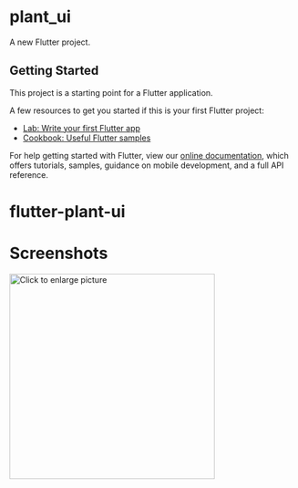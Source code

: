 # plant_ui

A new Flutter project.

## Getting Started

This project is a starting point for a Flutter application.

A few resources to get you started if this is your first Flutter project:

- [Lab: Write your first Flutter app](https://flutter.dev/docs/get-started/codelab)
- [Cookbook: Useful Flutter samples](https://flutter.dev/docs/cookbook)

For help getting started with Flutter, view our
[online documentation](https://flutter.dev/docs), which offers tutorials,
samples, guidance on mobile development, and a full API reference.
# flutter-plant-ui

# Screenshots


<a href="https://drive.google.com/uc?export=view&id=1Am5uAV_eaiGMce6Qo2ePPQCmeoJA7ws0"><img src="https://drive.google.com/uc?export=view&id=1Am5uAV_eaiGMce6Qo2ePPQCmeoJA7ws0" style="width: 360px; max-width: 100%; height: auto" title="Click to enlarge picture" />
